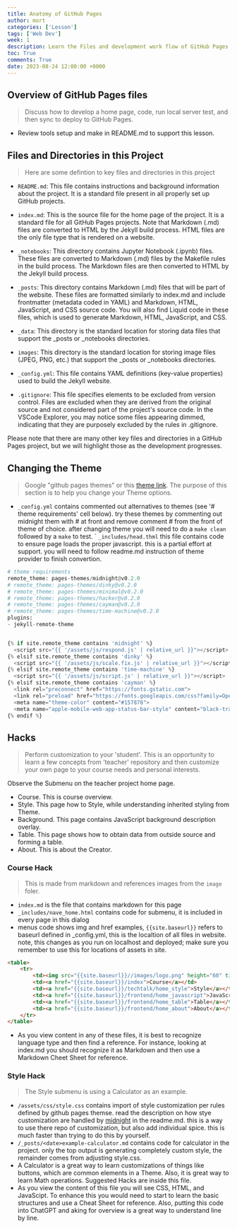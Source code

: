 ```yaml
---
title: Anatomy of GitHub Pages
author: mort
categories: ['Lesson']
tags: ['Web Dev']
week: 1
description: Learn the Files and development work flow of GitHub Pages.  This includes working with you home page, theme, markdown, and more.
toc: True
comments: True
date: 2023-08-24 12:00:00 +0000
---
```


## Overview of GitHub Pages files
> Discuss how to develop a home page, code, run local server test, and then sync to deploy to GitHub Pages.
- Review tools setup and make in README.md to support this lesson.  

## Files and Directories in this Project
> Here are some defintion to key files and directories in this project

- `README.md`: This file contains instructions and background information about the project. It is a standard file present in all properly set up GitHub projects.

- `index.md`: This is the source file for the home page of the project. It is a standard file for all GitHub Pages projects. Note that Markdown (.md) files are converted to HTML by the Jekyll build process. HTML files are the only file type that is rendered on a website.

- `_notebooks`: This directory contains Jupyter Notebook (.ipynb) files. These files are converted to Markdown (.md) files by the Makefile rules in the build process. The Markdown files are then converted to HTML by the Jekyll build process.

- `_posts`: This directory contains Markdown (.md) files that will be part of the website. These files are formatted similarly to index.md and include frontmatter (metadata coded in YAML) and Markdown, HTML, JavaScript, and CSS source code. You will also find Liquid code in these files, which is used to generate Markdown, HTML, JavaScript, and CSS.

- `_data`: This directory is the standard location for storing data files that support the _posts or _notebooks directories.

- `images`: This directory is the standard location for storing image files (JPEG, PNG, etc.) that support the _posts or _notebooks directories.

- `_config.yml`: This file contains YAML definitions (key-value properties) used to build the Jekyll website.

- `.gitignore`: This file specifies elements to be excluded from version control. Files are excluded when they are derived from the original source and not considered part of the project's source code. In the VSCode Explorer, you may notice some files appearing dimmed, indicating that they are purposely excluded by the rules in .gitignore.

Please note that there are many other key files and directories in a GitHub Pages project, but we will highlight those as the development progresses.


## Changing the Theme
> Google "github pages themes"  or this [theme link](https://pages.github.com/themes/).   The purpose of this section is to help you change your Theme options.
- ```_config.yml``` contains commented out alternatives to themes (see '# theme requirements' cell below).  try these themes by commenting out midnight them with # at front and remove comment # from the front of theme of choice.  after changing theme you will need to do a `make clean`  followed by a `make` to test.
` ```_includes/head.thml``` this file contains code to ensure page loads the proper javascript.  this is a partial effort at support.  you will need to follow readme.md instruction of theme provider to finish convertion.


```python
# theme requirements
remote_theme: pages-themes/midnight@v0.2.0
# remote_theme: pages-themes/dinky@v0.2.0
# remote_theme: pages-themes/minimal@v0.2.0
# remote_theme: pages-themes/hacker@v0.2.0
# remote_theme: pages-themes/cayman@v0.2.0
# remote_theme: pages-themes/time-machine@v0.2.0
plugins:
- jekyll-remote-theme
```


```python

{% if site.remote_theme contains 'midnight' %}
  <script src="{{ '/assets/js/respond.js' | relative_url }}"></script>
{% elsif site.remote_theme contains 'dinky' %}
  <script src="{{ '/assets/js/scale.fix.js' | relative_url }}"></script>
{% elsif site.remote_theme contains 'time-machine' %}
  <script src="{{ '/assets/js/script.js' | relative_url }}"></script>
{% elsif site.remote_theme contains 'cayman' %}
  <link rel="preconnect" href="https://fonts.gstatic.com">
  <link rel="preload" href="https://fonts.googleapis.com/css?family=Open+Sans:400,700&display=swap" as="style" type="text/css" crossorigin>
  <meta name="theme-color" content="#157878">
  <meta name="apple-mobile-web-app-status-bar-style" content="black-translucent">
{% endif %}
```

## Hacks
> Perform customization to your 'student'.  This is an opportunity to learn a few concepts from 'teacher' repository and then customize your own page to your course needs and personal interests.  

Observe the Submenu on the teacher project home page.

- Course.  This is course overview.  
- Style.  This page how to Style, while understanding inherited styling from Theme.
- Background.  This page contains JavaScript background description overlay.
- Table.  This page shows how to obtain data from outside source and forming a table.
- About.  This is about the Creator.

### Course Hack
> This is made from markdown and references images from the `image` foler.
- ```index.md``` is the file that contains markdown for this page
- ```_includes/nave_home.html``` contains code for submenu, it is included in every page in this dialog
- menus code shows img and href examples, ```{{site.baseurl}}``` refers to baseurl defined in _config.yml, this is the localtion of all files in website.   note, this changes as you run on localhost and deployed; make sure you remember to use this for locations of assets in site.

```html
<table>
    <tr>
        <td><img src="{{site.baseurl}}//images/logo.png" height="60" title="Frontend" alt=""></td>
        <td><a href="{{site.baseurl}}/index">Course</a></td>
        <td><a href="{{site.baseurl}}/techtalk/home_style">Style</a></td>
        <td><a href="{{site.baseurl}}/frontend/home_javascript">JavaScript</a></td>
        <td><a href="{{site.baseurl}}/frontend/home_table">Table</a></td>
        <td><a href="{{site.baseurl}}/frontend/home_about">About</a></td>
    </tr>
</table>
```

- As you view content in any of these files, it is best to recognize language type and then find a reference.  For instance, looking at index.md you should recognize it as Markdown and then use a Markdown Cheet Sheet for reference.

### Style Hack
> The Style submenu is using a Calculator as an example.
- ```/assets/css/style.css``` contains import of style customization per rules defined by github pages themse.  read the description on how stye customization are handled by [midnight](https://github.com/pages-themes/midnight#readme) in the readme.md.  this is a way to use there repo of customization, but also add individual spice.  this is much faster than trying to do this by yourself.
- ```/_posts/<date>example-calculator.md``` contains code for calculator in the project.  only the top output is generating completely custom style, the remainder comes from adjusting style.css.
- A Calculator is a great way to learn customizations of things like buttons, which are common elements in a Theme.  Also, it is great way to learn Math operations.  Suggested Hacks are inside this file.
- As you view the content of this file you will see CSS, HTML, and JavaScipt.  To enhance this you would need to start to learn the basic structures and use a Cheat Sheet for reference.   Also, putting this code into ChatGPT and aking for overview is a great way to understand line by line.
